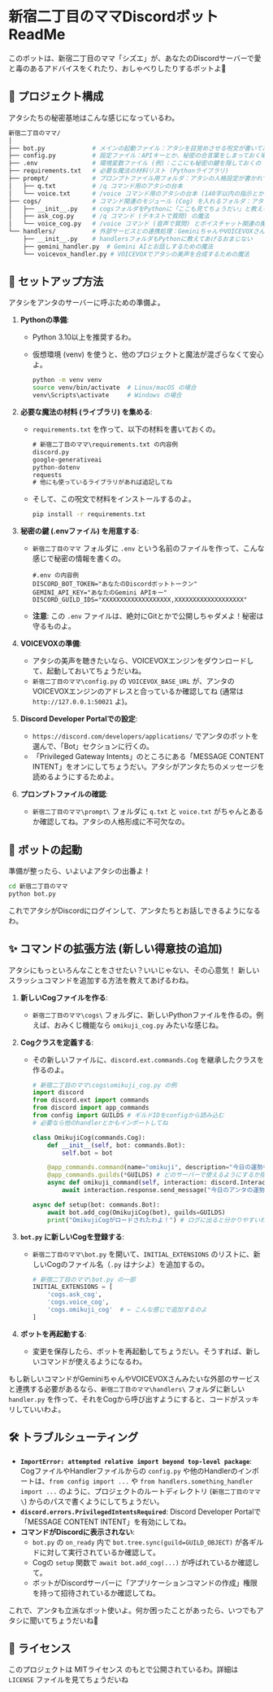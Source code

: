 
# 新宿二丁目のママDiscordボット ReadMe

このボットは、新宿二丁目のママ「シズエ」が、あなたのDiscordサーバーで愛と毒のあるアドバイスをくれたり、おしゃべりしたりするボットよ💋

## 💖 プロジェクト構成

アタシたちの秘密基地はこんな感じになっているわ。

``` bash
新宿二丁目のママ/
│
├── bot.py             # メインの起動ファイル：アタシを目覚めさせる呪文が書いてあるわ
├── config.py          # 設定ファイル：APIキーとか、秘密の合言葉をしまっておく場所よ
├── .env               # 環境変数ファイル (例)：ここにも秘密の鍵を隠しておくの (Gitには含めないでね！)
├── requirements.txt   # 必要な魔法の材料リスト (Pythonライブラリ)
├── prompt/            # プロンプトファイル用フォルダ：アタシの人格設定が書かれてるの
│   ├── q.txt          # /q コマンド用のアタシの台本
│   └── voice.txt      # /voice コマンド用のアタシの台本 (140字以内の指示とかね)
├── cogs/              # コマンド関連のモジュール (Cog) を入れるフォルダ：アタシの得意技が増える場所よ
│   ├── __init__.py    # cogsフォルダをPythonに「ここも見てちょうだい」と教えるおまじない
│   ├── ask_cog.py     # /q コマンド (テキストで質問) の魔法
│   └── voice_cog.py   # /voice コマンド (音声で質問) とボイスチャット関連の魔法
└── handlers/          # 外部サービスとの連携処理：GeminiちゃんやVOICEVOXさんとお話しするための道具箱
    ├── __init__.py    # handlersフォルダもPythonに教えてあげるおまじない
    ├── gemini_handler.py  # Gemini AIとお話しするための魔法
    └── voicevox_handler.py # VOICEVOXでアタシの美声を合成するための魔法
```

## 🚀 セットアップ方法

アタシをアンタのサーバーに呼ぶための準備よ。

1. **Pythonの準備**:
    * Python 3.10以上を推奨するわ。
    * 仮想環境 (venv) を使うと、他のプロジェクトと魔法が混ざらなくて安心よ。

        ```bash
        python -m venv venv
        source venv/bin/activate  # Linux/macOS の場合
        venv\Scripts\activate     # Windows の場合
        ```

2. **必要な魔法の材料 (ライブラリ) を集める**:
    * `requirements.txt` を作って、以下の材料を書いておくの。

        ```txt
        # 新宿二丁目のママ\requirements.txt の内容例
        discord.py
        google-generativeai
        python-dotenv
        requests
        # 他にも使っているライブラリがあれば追記してね
        ```

    * そして、この呪文で材料をインストールするのよ。

        ```bash
        pip install -r requirements.txt
        ```

3. **秘密の鍵 (.envファイル) を用意する**:
    * `新宿二丁目のママ` フォルダに `.env` という名前のファイルを作って、こんな感じで秘密の情報を書くの。

        ```env
        #.env の内容例
        DISCORD_BOT_TOKEN="あなたのDiscordボットトークン"
        GEMINI_API_KEY="あなたのGemini APIキー"
        DISCORD_GUILD_IDS="XXXXXXXXXXXXXXXXXXX,XXXXXXXXXXXXXXXXXXX"
        ```

    * **注意**: この `.env` ファイルは、絶対にGitとかで公開しちゃダメよ！秘密は守るものよ。

4. **VOICEVOXの準備**:
    * アタシの美声を聴きたいなら、VOICEVOXエンジンをダウンロードして、起動しておいてちょうだいね。
    * `新宿二丁目のママ\config.py` の `VOICEVOX_BASE_URL` が、アンタのVOICEVOXエンジンのアドレスと合っているか確認してね (通常は `http://127.0.0.1:50021` よ)。

5. **Discord Developer Portalでの設定**:
    * `https://discord.com/developers/applications/` でアンタのボットを選んで、「Bot」セクションに行くの。
    * 「Privileged Gateway Intents」のところにある「MESSAGE CONTENT INTENT」をオンにしてちょうだい。アタシがアンタたちのメッセージを読めるようにするためよ。

6. **プロンプトファイルの確認**:
    * `新宿二丁目のママ\prompt\` フォルダに `q.txt` と `voice.txt` がちゃんとあるか確認してね。アタシの人格形成に不可欠なの。

## 💃 ボットの起動

準備が整ったら、いよいよアタシの出番よ！

```bash
cd 新宿二丁目のママ
python bot.py
```

これでアタシがDiscordにログインして、アンタたちとお話しできるようになるわ。

## ✨ コマンドの拡張方法 (新しい得意技の追加)

アタシにもっといろんなことをさせたい？いいじゃない、その心意気！
新しいスラッシュコマンドを追加する方法を教えてあげるわね。

1. **新しいCogファイルを作る**:
    * `新宿二丁目のママ\cogs\` フォルダに、新しいPythonファイルを作るの。例えば、おみくじ機能なら `omikuji_cog.py` みたいな感じね。

2. **Cogクラスを定義する**:
    * その新しいファイルに、`discord.ext.commands.Cog` を継承したクラスを作るのよ。

        ```python
        # 新宿二丁目のママ\cogs\omikuji_cog.py の例
        import discord
        from discord.ext import commands
        from discord import app_commands
        from config import GUILDS # ギルドIDをconfigから読み込む
        # 必要なら他のhandlerとかもインポートしてね

        class OmikujiCog(commands.Cog):
            def __init__(self, bot: commands.Bot):
                self.bot = bot

            @app_commands.command(name="omikuji", description="今日の運勢を占ってあげるわよ💋")
            @app_commands.guilds(*GUILDS) # どのサーバーで使えるようにするか指定
            async def omikuji_command(self, interaction: discord.Interaction):
                await interaction.response.send_message("今日のアンタの運勢は… 大吉よ！いいことあるわよ、きっと💋") # ここに実際の処理を書くの

        async def setup(bot: commands.Bot):
            await bot.add_cog(OmikujiCog(bot), guilds=GUILDS)
            print("OmikujiCogがロードされたわよ！") # ログに出ると分かりやすいわね
        ```

3. **`bot.py` に新しいCogを登録する**:
    * `新宿二丁目のママ\bot.py` を開いて、`INITIAL_EXTENSIONS` のリストに、新しいCogのファイル名（`.py` はナシよ）を追加するの。

        ```python
        # 新宿二丁目のママ\bot.py の一部
        INITIAL_EXTENSIONS = [
            'cogs.ask_cog',
            'cogs.voice_cog',
            'cogs.omikuji_cog'  # ← こんな感じで追加するのよ
        ]
        ```

4. **ボットを再起動する**:
    * 変更を保存したら、ボットを再起動してちょうだい。そうすれば、新しいコマンドが使えるようになるわ。

もし新しいコマンドがGeminiちゃんやVOICEVOXさんみたいな外部のサービスと連携する必要があるなら、`新宿二丁目のママ\handlers\` フォルダに新しい `handler.py` を作って、それをCogから呼び出すようにすると、コードがスッキリしていいわよ。

## 🛠️ トラブルシューティング

* **`ImportError: attempted relative import beyond top-level package`**:
    CogファイルやHandlerファイルからの `config.py` や他のHandlerのインポートは、`from config import ...` や `from handlers.something_handler import ...` のように、プロジェクトのルートディレクトリ (`新宿二丁目のママ\`) からのパスで書くようにしてちょうだい。
* **`discord.errors.PrivilegedIntentsRequired`**:
    Discord Developer Portalで「MESSAGE CONTENT INTENT」を有効にしてね。
* **コマンドがDiscordに表示されない**:
  * `bot.py` の `on_ready` 内で `bot.tree.sync(guild=GUILD_OBJECT)` が各ギルドに対して実行されているか確認して。
  * Cogの `setup` 関数で `await bot.add_cog(...)` が呼ばれているか確認して。
  * ボットがDiscordサーバーに「アプリケーションコマンドの作成」権限を持って招待されているか確認してね。

これで、アンタも立派なボット使いよ。何か困ったことがあったら、いつでもアタシに聞いてちょうだいね💋

## 📜 ライセンス

このプロジェクトは MITライセンス のもとで公開されているわ。詳細は `LICENSE` ファイルを見てちょうだいね

